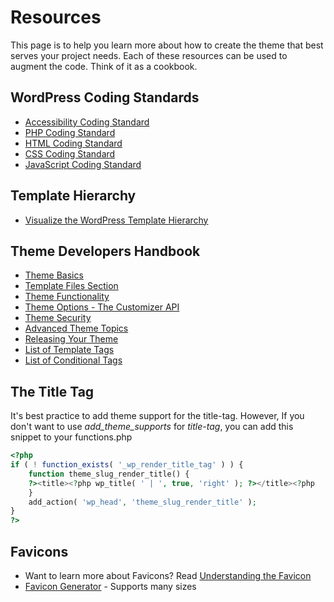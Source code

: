 
# Resources

This page is to help you learn more about how to create the theme that best
serves your project needs.  Each of these resources can be used to augment the
code. Think of it as a cookbook.

## WordPress Coding Standards

- [Accessibility Coding Standard](https://make.wordpress.org/core/handbook/best-practices/coding-standards/accessibility-coding-standards/)
- [PHP Coding Standard](https://make.wordpress.org/core/handbook/best-practices/coding-standards/php/)
- [HTML Coding Standard](https://make.wordpress.org/core/handbook/best-practices/coding-standards/html/)
- [CSS Coding Standard](https://make.wordpress.org/core/handbook/best-practices/coding-standards/css/)
- [JavaScript Coding Standard](https://make.wordpress.org/core/handbook/best-practices/coding-standards/javascript/)

## Template Hierarchy

* [Visualize the WordPress Template Hierarchy](https://wphierarchy.com/)

## Theme Developers Handbook

* [Theme Basics](https://developer.wordpress.org/themes/basics/)
* [Template Files Section](https://developer.wordpress.org/themes/template-files-section/)
* [Theme Functionality](https://developer.wordpress.org/themes/functionality/)
* [Theme Options - The Customizer API](https://developer.wordpress.org/themes/customize-api/)
* [Theme Security](https://developer.wordpress.org/themes/theme-security/)
* [Advanced Theme Topics](https://developer.wordpress.org/themes/advanced-topics/)
* [Releasing Your Theme](https://developer.wordpress.org/themes/release/)
* [List of Template Tags](https://developer.wordpress.org/themes/references/list-of-template-tags/)
* [List of Conditional Tags](https://developer.wordpress.org/themes/references/list-of-conditional-tags/)

## The Title Tag

It's best practice to add theme support for the title-tag.
However, If you don't want to use *add\_theme\_supports* for *title-tag*, you can add this snippet to your functions.php

```php
<?php
if ( ! function_exists( '_wp_render_title_tag' ) ) {
	function theme_slug_render_title() {
	?><title><?php wp_title( ' | ', true, 'right' ); ?></title><?php
	}
	add_action( 'wp_head', 'theme_slug_render_title' );
}
?>
```

## Favicons


* Want to learn more about Favicons? Read [Understanding the Favicon](http://www.jonathantneal.com/blog/understand-the-favicon/)
* [Favicon Generator](http://www.favicomatic.com/) - Supports many sizes


